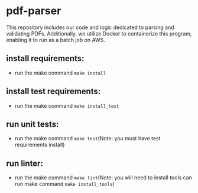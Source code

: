 # pdf-parser
This repository includes our code and logic dedicated to parsing and validating PDFs. Additionally, we utilize Docker to containerize this program, enabling it to run as a batch job on AWS.

## install requirements:
- run the make command `make install`

## install test requirements:
- run the make command `make install_test`

## run unit tests:
- run the make command `make test`(Note: you must have test requirements install)

## run linter:
- run the make command `make lint`(Note: you will need to install tools can run make command `make install_tools`)
